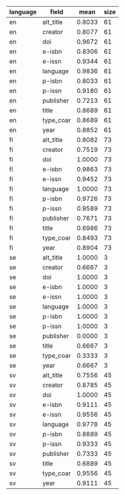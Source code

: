 | language   | field     |   mean |   size |
|------------|-----------|--------|--------|
| en         | alt_title | 0.8033 |     61 |
| en         | creator   | 0.8077 |     61 |
| en         | doi       | 0.9672 |     61 |
| en         | e-isbn    | 0.8306 |     61 |
| en         | e-issn    | 0.9344 |     61 |
| en         | language  | 0.9836 |     61 |
| en         | p-isbn    | 0.8033 |     61 |
| en         | p-issn    | 0.9180 |     61 |
| en         | publisher | 0.7213 |     61 |
| en         | title     | 0.8689 |     61 |
| en         | type_coar | 0.8689 |     61 |
| en         | year      | 0.8852 |     61 |
| fi         | alt_title | 0.8082 |     73 |
| fi         | creator   | 0.7519 |     73 |
| fi         | doi       | 1.0000 |     73 |
| fi         | e-isbn    | 0.9863 |     73 |
| fi         | e-issn    | 0.9452 |     73 |
| fi         | language  | 1.0000 |     73 |
| fi         | p-isbn    | 0.9726 |     73 |
| fi         | p-issn    | 0.9589 |     73 |
| fi         | publisher | 0.7671 |     73 |
| fi         | title     | 0.6986 |     73 |
| fi         | type_coar | 0.8493 |     73 |
| fi         | year      | 0.8904 |     73 |
| se         | alt_title | 1.0000 |      3 |
| se         | creator   | 0.6667 |      3 |
| se         | doi       | 1.0000 |      3 |
| se         | e-isbn    | 1.0000 |      3 |
| se         | e-issn    | 1.0000 |      3 |
| se         | language  | 1.0000 |      3 |
| se         | p-isbn    | 1.0000 |      3 |
| se         | p-issn    | 1.0000 |      3 |
| se         | publisher | 0.0000 |      3 |
| se         | title     | 0.6667 |      3 |
| se         | type_coar | 0.3333 |      3 |
| se         | year      | 0.6667 |      3 |
| sv         | alt_title | 0.7556 |     45 |
| sv         | creator   | 0.8785 |     45 |
| sv         | doi       | 1.0000 |     45 |
| sv         | e-isbn    | 0.9111 |     45 |
| sv         | e-issn    | 0.9556 |     45 |
| sv         | language  | 0.9778 |     45 |
| sv         | p-isbn    | 0.8889 |     45 |
| sv         | p-issn    | 0.9333 |     45 |
| sv         | publisher | 0.7333 |     45 |
| sv         | title     | 0.6889 |     45 |
| sv         | type_coar | 0.9556 |     45 |
| sv         | year      | 0.9111 |     45 |
